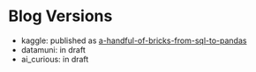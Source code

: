 # Blog Versions
- kaggle: published as [a-handful-of-bricks-from-sql-to-pandas](https://www.kaggle.com/joatom/a-handful-of-bricks-from-sql-to-pandas)
- datamuni: in draft 
- ai_curious: in draft